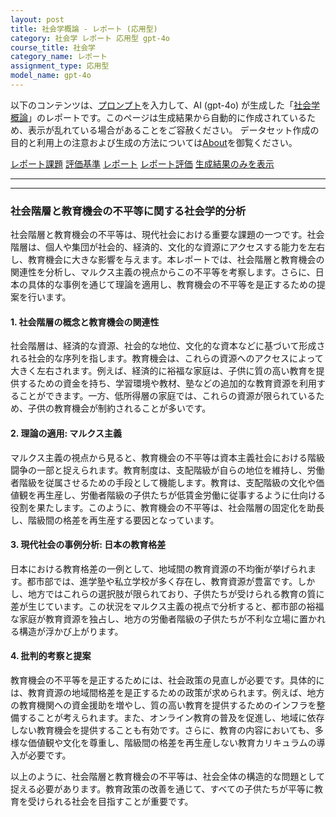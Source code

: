 ```yaml
---
layout: post
title: 社会学概論 - レポート (応用型)
category: 社会学 レポート 応用型 gpt-4o
course_title: 社会学
category_name: レポート
assignment_type: 応用型
model_name: gpt-4o
---
```


以下のコンテンツは、[プロンプト](https://github.com/takedatoshiyuki/synthetic_assignments/tree/main/generated/社会学/gpt-4o/prompt_レポート-応用型.md)を入力して、AI (gpt-4o) が生成した「[社会学概論](/contents/社会学/)」のレポートです。このページは生成結果から自動的に作成されているため、表示が乱れている場合があることをご容赦ください。
データセット作成の目的と利用上の注意および生成の方法については[About](/About)を御覧ください。

[レポート課題](../レポート課題-応用型)
[評価基準](../評価基準-応用型)
[レポート](../レポート-応用型)
[レポート評価](../レポート評価-応用型)
[生成結果のみを表示](https://github.com/takedatoshiyuki/synthetic_assignments/tree/main/generated/社会学/gpt-4o/レポート-応用型.md)
  

***
***
  
### 社会階層と教育機会の不平等に関する社会学的分析

社会階層と教育機会の不平等は、現代社会における重要な課題の一つです。社会階層は、個人や集団が社会的、経済的、文化的な資源にアクセスする能力を左右し、教育機会に大きな影響を与えます。本レポートでは、社会階層と教育機会の関連性を分析し、マルクス主義の視点からこの不平等を考察します。さらに、日本の具体的な事例を通じて理論を適用し、教育機会の不平等を是正するための提案を行います。

#### 1. 社会階層の概念と教育機会の関連性

社会階層は、経済的な資源、社会的な地位、文化的な資本などに基づいて形成される社会的な序列を指します。教育機会は、これらの資源へのアクセスによって大きく左右されます。例えば、経済的に裕福な家庭は、子供に質の高い教育を提供するための資金を持ち、学習環境や教材、塾などの追加的な教育資源を利用することができます。一方、低所得層の家庭では、これらの資源が限られているため、子供の教育機会が制約されることが多いです。

#### 2. 理論の適用: マルクス主義

マルクス主義の視点から見ると、教育機会の不平等は資本主義社会における階級闘争の一部と捉えられます。教育制度は、支配階級が自らの地位を維持し、労働者階級を従属させるための手段として機能します。教育は、支配階級の文化や価値観を再生産し、労働者階級の子供たちが低賃金労働に従事するように仕向ける役割を果たします。このように、教育機会の不平等は、社会階層の固定化を助長し、階級間の格差を再生産する要因となっています。

#### 3. 現代社会の事例分析: 日本の教育格差

日本における教育格差の一例として、地域間の教育資源の不均衡が挙げられます。都市部では、進学塾や私立学校が多く存在し、教育資源が豊富です。しかし、地方ではこれらの選択肢が限られており、子供たちが受けられる教育の質に差が生じています。この状況をマルクス主義の視点で分析すると、都市部の裕福な家庭が教育資源を独占し、地方の労働者階級の子供たちが不利な立場に置かれる構造が浮かび上がります。

#### 4. 批判的考察と提案

教育機会の不平等を是正するためには、社会政策の見直しが必要です。具体的には、教育資源の地域間格差を是正するための政策が求められます。例えば、地方の教育機関への資金援助を増やし、質の高い教育を提供するためのインフラを整備することが考えられます。また、オンライン教育の普及を促進し、地域に依存しない教育機会を提供することも有効です。さらに、教育の内容においても、多様な価値観や文化を尊重し、階級間の格差を再生産しない教育カリキュラムの導入が必要です。

以上のように、社会階層と教育機会の不平等は、社会全体の構造的な問題として捉える必要があります。教育政策の改善を通じて、すべての子供たちが平等に教育を受けられる社会を目指すことが重要です。
